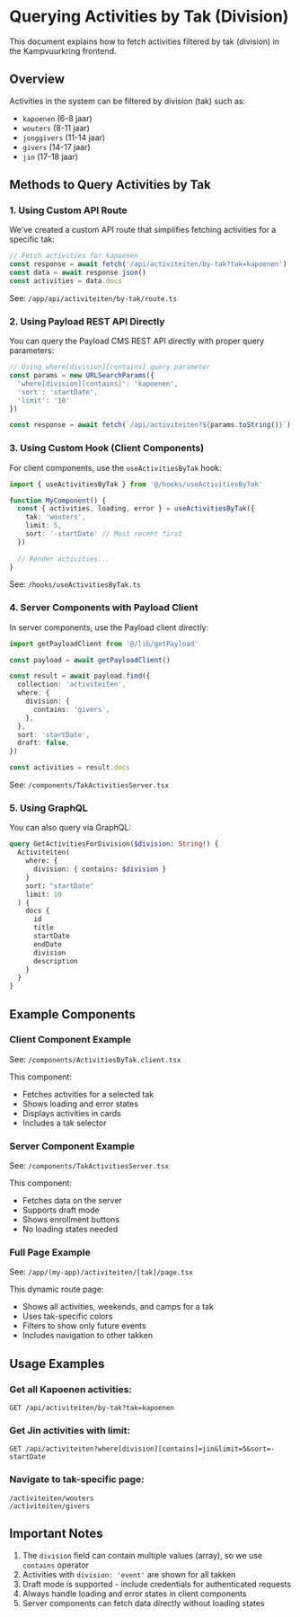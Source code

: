 # Querying Activities by Tak (Division)

This document explains how to fetch activities filtered by tak (division) in the Kampvuurkring frontend.

## Overview

Activities in the system can be filtered by division (tak) such as:
- `kapoenen` (6-8 jaar)
- `wouters` (8-11 jaar) 
- `jonggivers` (11-14 jaar)
- `givers` (14-17 jaar)
- `jin` (17-18 jaar)

## Methods to Query Activities by Tak

### 1. Using Custom API Route

We've created a custom API route that simplifies fetching activities for a specific tak:

```typescript
// Fetch activities for kapoenen
const response = await fetch('/api/activiteiten/by-tak?tak=kapoenen')
const data = await response.json()
const activities = data.docs
```

See: `/app/api/activiteiten/by-tak/route.ts`

### 2. Using Payload REST API Directly

You can query the Payload CMS REST API directly with proper query parameters:

```typescript
// Using where[division][contains] query parameter
const params = new URLSearchParams({
  'where[division][contains]': 'kapoenen',
  'sort': 'startDate',
  'limit': '10'
})

const response = await fetch(`/api/activiteiten?${params.toString()}`)
```

### 3. Using Custom Hook (Client Components)

For client components, use the `useActivitiesByTak` hook:

```typescript
import { useActivitiesByTak } from '@/hooks/useActivitiesByTak'

function MyComponent() {
  const { activities, loading, error } = useActivitiesByTak({
    tak: 'wouters',
    limit: 5,
    sort: '-startDate' // Most recent first
  })
  
  // Render activities...
}
```

See: `/hooks/useActivitiesByTak.ts`

### 4. Server Components with Payload Client

In server components, use the Payload client directly:

```typescript
import getPayloadClient from '@/lib/getPayload'

const payload = await getPayloadClient()

const result = await payload.find({
  collection: 'activiteiten',
  where: {
    division: {
      contains: 'givers',
    },
  },
  sort: 'startDate',
  draft: false,
})

const activities = result.docs
```

See: `/components/TakActivitiesServer.tsx`

### 5. Using GraphQL

You can also query via GraphQL:

```graphql
query GetActivitiesForDivision($division: String!) {
  Activiteiten(
    where: {
      division: { contains: $division }
    }
    sort: "startDate"
    limit: 10
  ) {
    docs {
      id
      title
      startDate
      endDate
      division
      description
    }
  }
}
```

## Example Components

### Client Component Example
See: `/components/ActivitiesByTak.client.tsx`

This component:
- Fetches activities for a selected tak
- Shows loading and error states
- Displays activities in cards
- Includes a tak selector

### Server Component Example  
See: `/components/TakActivitiesServer.tsx`

This component:
- Fetches data on the server
- Supports draft mode
- Shows enrollment buttons
- No loading states needed

### Full Page Example
See: `/app/(my-app)/activiteiten/[tak]/page.tsx`

This dynamic route page:
- Shows all activities, weekends, and camps for a tak
- Uses tak-specific colors
- Filters to show only future events
- Includes navigation to other takken

## Usage Examples

### Get all Kapoenen activities:
```
GET /api/activiteiten/by-tak?tak=kapoenen
```

### Get Jin activities with limit:
```
GET /api/activiteiten?where[division][contains]=jin&limit=5&sort=-startDate
```

### Navigate to tak-specific page:
```
/activiteiten/wouters
/activiteiten/givers
```

## Important Notes

1. The `division` field can contain multiple values (array), so we use `contains` operator
2. Activities with `division: 'event'` are shown for all takken
3. Draft mode is supported - include credentials for authenticated requests
4. Always handle loading and error states in client components
5. Server components can fetch data directly without loading states